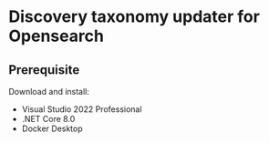 # Discovery taxonomy updater for Opensearch

## Prerequisite

Download and install:

- Visual Studio 2022 Professional
- .NET Core 8.0
- Docker Desktop